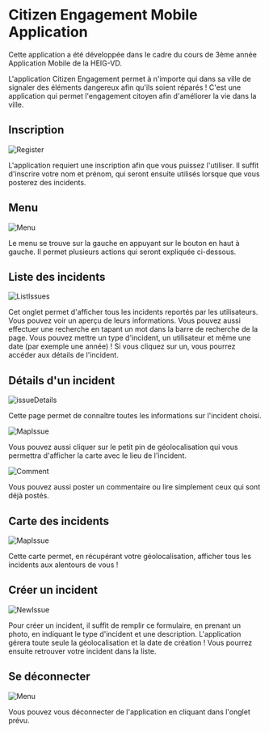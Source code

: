 # Citizen Engagement Mobile Application

Cette application a été développée dans le cadre du cours de 3ème année Application Mobile de la HEIG-VD.

L'application Citizen Engagement permet à n'importe qui dans sa ville de signaler des éléments dangereux afin qu'ils soient réparés ! C'est une application qui permet l'engagement citoyen afin d'améliorer la vie dans la ville.

## Inscription

![Register](readme_picture/1.png "Register")

L'application requiert une inscription afin que vous puissez l'utiliser. Il suffit d'inscrire votre nom et prénom, qui seront ensuite utilisés lorsque que vous posterez des incidents.

## Menu
![Menu](readme_picture/5.png "Menu")

Le menu se trouve sur la gauche en appuyant sur le bouton en haut à gauche. Il permet plusieurs actions qui seront expliquée ci-dessous.

## Liste des incidents
![ListIssues](readme_picture/3.png "ListIssues")

Cet onglet permet d'afficher tous les incidents reportés par les utilisateurs. Vous pouvez voir un aperçu de leurs informations. Vous pouvez aussi effectuer une recherche en tapant un mot dans la barre de recherche de la page. Vous pouvez mettre un type d'incident, un utilisateur et même une date (par exemple une année) ! Si vous cliquez sur un, vous pourrez accéder aux détails de l'incident.

## Détails d'un incident
![issueDetails](readme_picture/2.jpg "issueDetails")

Cette page permet de connaître toutes les informations sur l'incident choisi.

![MapIssue](readme_picture/7.png "MapIssue")

Vous pouvez aussi cliquer sur le petit pin de géolocalisation qui vous permettra d'afficher la carte avec le lieu de l'incident.

![Comment](readme_picture/9.png "Comment")

Vous pouvez aussi poster un commentaire ou lire simplement ceux qui sont déjà postés.

## Carte des incidents
![MapIssue](readme_picture/8.png "MapIssue")

Cette carte permet, en récupérant votre géolocalisation, afficher tous les incidents aux alentours de vous !

## Créer un incident
![NewIssue](readme_picture/6.png "NewsIssue")

Pour créer un incident, il suffit de remplir ce formulaire, en prenant un photo, en indiquant le type d'incident et une description. L'application gérera toute seule la géolocalisation et la date de création ! Vous pourrez ensuite retrouver votre incident dans la liste.

## Se déconnecter
![Menu](readme_picture/5.png "Menu")

Vous pouvez vous déconnecter de l'application en cliquant dans l'onglet prévu.
